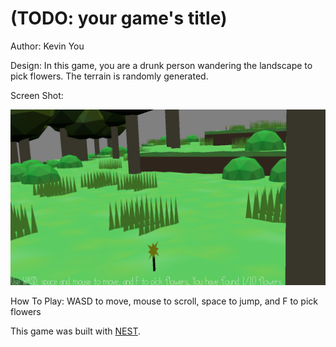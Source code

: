# (TODO: your game's title)

Author: Kevin You

Design: In this game, you are a drunk person wandering the landscape to pick flowers. The terrain is randomly generated.

Screen Shot:

![Screen Shot](screenshot.png)

How To Play: WASD to move, mouse to scroll, space to jump, and F to pick flowers



This game was built with [NEST](NEST.md).
